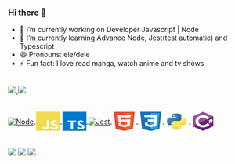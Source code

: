 ### Hi there 👋

- 🔭 I’m currently working on Developer Javascript | Node
- 🌱 I’m currently learning Advance Node, Jest(test automatic) and Typescript
- 😄 Pronouns: ele/dele
- ⚡ Fun fact: I love read manga, watch anime and tv shows
<br>

<div align="left">
  <a href="https://github.com/marcosvictorsb">
  <img height="180em" src="https://github-readme-stats.vercel.app/api?username=marcosvictorsb&show_icons=true&theme=dark&include_all_commits=true&count_private=true"/>
  <img height="180em" src="https://github-readme-stats.vercel.app/api/top-langs/?username=marcosvictorsb&layout=compact&langs_count=7&theme=dark"/>
</div>
  
<br>
  
<div style="display: inline_block"><br>
  <img align="center" alt="Node" height="40" width="50" src="https://cdn.jsdelivr.net/gh/devicons/devicon/icons/nodejs/nodejs-original.svg" />
  <img align="center" alt="Javascript" height="40" width="50" src="https://raw.githubusercontent.com/devicons/devicon/master/icons/javascript/javascript-plain.svg">
  <img align="center" alt="Typescript" height="40" width="50" src="https://raw.githubusercontent.com/devicons/devicon/master/icons/typescript/typescript-plain.svg">
  <img align="center" alt="Jest"  height="40" width="50" src="https://cdn.jsdelivr.net/gh/devicons/devicon/icons/jest/jest-plain.svg" />  
  <img align="center" alt="HTML" height="40" width="50" src="https://raw.githubusercontent.com/devicons/devicon/master/icons/html5/html5-original.svg">
  <img align="center" alt="CSS" height="40" width="50" src="https://raw.githubusercontent.com/devicons/devicon/master/icons/css3/css3-original.svg">
  <img align="center" alt="Python" height="40" width="50" src="https://raw.githubusercontent.com/devicons/devicon/master/icons/python/python-original.svg">
  <img align="center" alt="Csharp" height="40" width="50" src="https://raw.githubusercontent.com/devicons/devicon/master/icons/csharp/csharp-original.svg">
</div>
  
  <br>
  <br>
  
  
  
 
<div> 
  <a href="https://www.instagram.com/marcosvictorsb/" target="_blank"><img src="https://img.shields.io/badge/-Instagram-%23E4405F?style=for-the-badge&logo=instagram&logoColor=white" target="_blank"></a> 
  <a href = "mailto:marcosvictorsb@gmail.com"><img src="https://img.shields.io/badge/-Gmail-%23333?style=for-the-badge&logo=gmail&logoColor=white" target="_blank"></a>
  <a href="https://www.linkedin.com/in/marcos-victor-da-silva-barbosa/" target="_blank"><img src="https://img.shields.io/badge/-LinkedIn-%230077B5?style=for-the-badge&logo=linkedin&logoColor=white" target="_blank"></a> 
 
</div>

